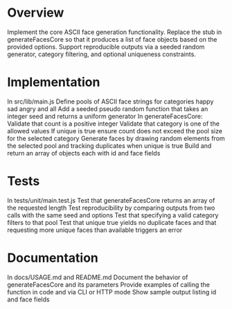 # Overview

Implement the core ASCII face generation functionality. Replace the stub in generateFacesCore so that it produces a list of face objects based on the provided options. Support reproducible outputs via a seeded random generator, category filtering, and optional uniqueness constraints.

# Implementation

In src/lib/main.js
  Define pools of ASCII face strings for categories happy sad angry and all
  Add a seeded pseudo random function that takes an integer seed and returns a uniform generator
  In generateFacesCore:
    Validate that count is a positive integer
    Validate that category is one of the allowed values
    If unique is true ensure count does not exceed the pool size for the selected category
    Generate faces by drawing random elements from the selected pool and tracking duplicates when unique is true
    Build and return an array of objects each with id and face fields

# Tests

In tests/unit/main.test.js
  Test that generateFacesCore returns an array of the requested length
  Test reproducibility by comparing outputs from two calls with the same seed and options
  Test that specifying a valid category filters to that pool
  Test that unique true yields no duplicate faces and that requesting more unique faces than available triggers an error

# Documentation

In docs/USAGE.md and README.md
  Document the behavior of generateFacesCore and its parameters
  Provide examples of calling the function in code and via CLI or HTTP mode
  Show sample output listing id and face fields